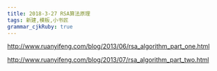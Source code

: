 ```yaml
---
title: 2018-3-27 RSA算法原理
tags: 新建,模板,小书匠
grammar_cjkRuby: true
---
```


http://www.ruanyifeng.com/blog/2013/06/rsa_algorithm_part_one.html

http://www.ruanyifeng.com/blog/2013/07/rsa_algorithm_part_two.html